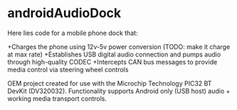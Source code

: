 # androidAudioDock
Here lies code for a mobile phone dock that:

+Charges the phone using 12v-5v power conversion (TODO: make it charge at max rate)
+Establishes USB digital audio connection and pumps audio through high-quality CODEC
+Intercepts CAN bus messages to provide media control via steering wheel controls

OEM project created for use with the Microchip Technology PIC32 BT DevKit (DV320032). Functionality supports Android only (USB host) audio + working media transport controls.

